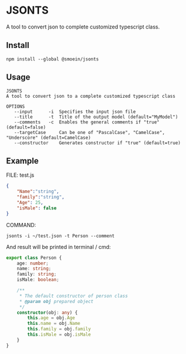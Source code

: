 # JSONTS
A tool to convert json to complete customized typescript class.

## Install

```
npm install --global @smoein/jsonts
```
## Usage
```
JSONTS
A tool to convert json to a complete customized typescript class

OPTIONS
   --input      -i  Specifies the input json file
   --title      -t  Title of the output model (default="MyModel")
   --comments   -c  Enables the general comments if "true" (default=false)
   --targetCase     Can be one of "PascalCase", "CamelCase", "Underscore" (default=CamelCase)
   --constructor    Generates constructor if "true" (default=true)
```

## Example
FILE: test.js

```json
{
	"Name":"string",
	"family":"string",
	"Age": 25,
	"isMale": false
}
```
COMMAND:
```
jsonts -i ~/test.json -t Person --comment
```
And result will be printed in terminal / cmd:
```ts
export class Person {
    age: number;
    name: string;
    family: string;
    isMale: boolean;

    /**
     * The default constructor of person class
     * @param obj prepared object
     */
    constructor(obj: any) {
        this.age = obj.Age
        this.name = obj.Name
        this.family = obj.family
        this.isMale = obj.isMale
    } 
}
```
